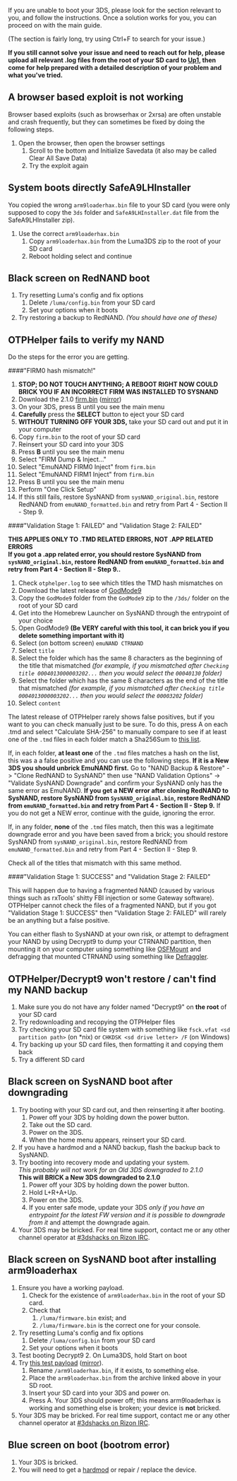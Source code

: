 If you are unable to boot your 3DS, please look for the section relevant to you, and follow the instructions. Once a solution works for you, you can proceed on with the main guide.

(The section is fairly long, try using Ctrl+F to search for your issue.)

**If you still cannot solve your issue and need to reach out for help, please upload all relevant .log files from the root of your SD card to [Up1](https://up1.ca/), then come for help prepared with a detailed description of your problem and what you've tried.**

## <a name="ts_browser" />A browser based exploit is not working
Browser based exploits (such as browserhax or 2xrsa) are often unstable and crash frequently, but they can sometimes be fixed by doing the following steps.

1. Open the browser, then open the browser settings
   1. Scroll to the bottom and Initialize Savedata (it also may be called Clear All Save Data) 
   2. Try the exploit again

## <a name="ts_safe_a9lh" />System boots directly SafeA9LHInstaller
You copied the wrong `arm9loaderhax.bin` file to your SD card (you were only supposed to copy the `3ds` folder and `SafeA9LHInstaller.dat` file from the SafeA9LHInstaller zip).

1. Use the correct `arm9loaderhax.bin`
   1. Copy `arm9loaderhax.bin` from the Luma3DS zip to the root of your SD card
   2. Reboot holding select and continue

## <a name="ts_bs_rednand" />Black screen on RedNAND boot

1. Try resetting Luma's config and fix options
   1. Delete `/luma/config.bin` from your SD card
   2. Set your options when it boots
2. Try restoring a backup to RedNAND. *(You should have one of these)*

## <a name="ts_otphelper_verify_fail" />OTPHelper fails to verify my NAND

Do the steps for the error you are getting.

####"FIRM0 hash mismatch!"

1. **STOP; DO NOT TOUCH ANYTHING; A REBOOT RIGHT NOW COULD BRICK YOU IF AN INCORRECT FIRM WAS INSTALLED TO SYSNAND**
3. Download the 2.1.0 [firm.bin](https://mega.nz/#!R0NHBBhZ!R8EjGr9aL5iL_OFoGmDpXxtoIk4bLlFxE68ioo4zLEQ) ([mirror](https://drive.google.com/file/d/0BzPfvjeuhqoDVm55N1dhNmsyZjQ/view?usp=sharing))
2. On your 3DS, press B until you see the main menu
3. **Carefully** press the **SELECT** button to eject your SD card
4. **WITHOUT TURNING OFF YOUR 3DS,** take your SD card out and put it in your computer
5. Copy `firm.bin` to the root of your SD card
6. Reinsert your SD card into your 3DS
7. Press **B** until you see the main menu
8. Select "FIRM Dump & Inject..."
9. Select "EmuNAND FIRM0 Inject" from `firm.bin`
11. Select "EmuNAND FIRM1 Inject" from `firm.bin`
12. Press B until you see the main menu
13. Perform "One Click Setup"
14. If this still fails, restore SysNAND from `sysNAND_original.bin`, restore RedNAND from `emuNAND_formatted.bin` and retry from Part 4 - Section II - Step 9.

####"Validation Stage 1: FAILED" and "Validation Stage 2: FAILED"  

**THIS APPLIES ONLY TO .TMD RELATED ERRORS, NOT .APP RELATED ERRORS**    
**If you got a .app related error, you should restore SysNAND from `sysNAND_original.bin`, restore RedNAND from `emuNAND_formatted.bin` and retry from Part 4 - Section II - Step 9..**

1. Check `otphelper.log` to see which titles the TMD hash mismatches on
2. Download the latest release of [GodMode9](https://github.com/d0k3/GodMode9/releases)
3. Copy the `GodMode9` folder from the `GodMode9` zip to the `/3ds/` folder on the root of your SD card
4. Get into the Homebrew Launcher on SysNAND through the entrypoint of your choice
5. Open GodMode9 **(Be VERY careful with this tool, it can brick you if you delete something important with it)**
6. Select (on bottom screen) `emuNAND CTRNAND`
7. Select `title`
8. Select the folder which has the same 8 characters as the beginning of the title that mismatched *(for example, if you mismatched after `Checking title 0004013000003202...` then you would select the `00040130` folder)*
9. Select the folder which has the same 8 characters as the end of the title that mismatched *(for example, if you mismatched after `Checking title 0004013000003202...` then you would select the `00003202` folder)*
10. Select `content`

The latest release of OTPHelper rarely shows false positives, but if you want to you can check manually just to be sure. To do this, press A on each .tmd and select "Calculate SHA-256" to manually compare to see if at least one of the `.tmd` files in each folder match a Sha256Sum to [this list](https://gist.github.com/Plailect/a6789c6a87a2eee575da).

If, in each folder, **at least one** of the `.tmd` files matches a hash on the list, this was a a false positive and you can use the following steps. **If it is a New 3DS you should unbrick EmuNAND first.** Go to "NAND Backup & Restore" -> "Clone RedNAND to SysNAND" then use "NAND Validation Options" -> "Validate SysNAND Downgrade" and confirm your SysNAND only has the same error as EmuNAND. **If you get a NEW error after cloning RedNAND to SysNAND, restore SysNAND from `SysNAND_original.bin`, restore RedNAND from `emuNAND_formatted.bin` and retry from Part 4 - Section II - Step 9.** If you do not get a NEW error, continue with the guide, ignoring the error.

If, in any folder, **none** of the `.tmd` files match, then this was a legitimate downgrade error and you have been saved from a brick; you should restore SysNAND from `sysNAND_original.bin`, restore RedNAND from `emuNAND_formatted.bin` and retry from Part 4 - Section II - Step 9.

Check all of the titles that mismatch with this same method.

####"Validation Stage 1: SUCCESS" and "Validation Stage 2: FAILED"

This will happen due to having a fragmented NAND (caused by various things such as rxTools' shitty FBI injection or some Gateway software). OTPHelper cannot check the files of a fragmented NAND, but if you got "Validation Stage 1: SUCCESS" then "Validation Stage 2: FAILED" will rarely be an anything but a false positive.

You can either flash to SysNAND at your own risk, or attempt to defragment your NAND by using Decrypt9 to dump your CTRNAND partition, then mounting it on your computer using something like [OSFMount](http://www.osforensics.com/tools/mount-disk-images.html) and defragging that mounted CTRNAND using something like [Defraggler](https://www.piriform.com/defraggler/download/standard).

## <a name="ts_otp_helper" />OTPHelper/Decrypt9 won't restore / can't find my NAND backup

1. Make sure you do not have any folder named "Decrypt9" on **the root** of your SD card
1. Try redownloading and recopying the OTPHelper files
3. Try checking your SD card file system with something like `fsck.vfat <sd partition path>` (on *nix) or `CHKDSK <sd drive letter> /F` (on Windows)
2. Try backing up your SD card files, then formatting it and copying them back
5. Try a different SD card

## <a name="ts_sys_down" />Black screen on SysNAND boot after downgrading

1. Try booting with your SD card out, and then reinserting it after booting.
   1. Power off your 3DS by holding down the power button.
   2. Take out the SD card.
   3. Power on the 3DS.
   4. When the home menu appears, reinsert your SD card.
2. If you have a hardmod and a NAND backup, flash the backup back to SysNAND.
3. Try booting into recovery mode and updating your system.    
   *This probably will not work for an Old 3DS downgraded to 2.1.0*    
   **This will BRICK a New 3DS downgraded to 2.1.0**
   1. Power off your 3DS by holding down the power button.
   2. Hold L+R+A+Up.
   3. Power on the 3DS.
   4. If you enter safe mode, update your 3DS *only if you have an entrypoint for the latest FW version and it is possible to downgrade from it* and attempt the downgrade again.
4. Your 3DS may be bricked. For real time support, contact me or any other channel operator at [#3dshacks on Rizon IRC](https://qchat.rizon.net/?channels=3dshacks&uio=d4).

## <a name="ts_sys_a9lh" />Black screen on SysNAND boot after installing arm9loaderhax

1. Ensure you have a working payload.
   1. Check for the existence of `arm9loaderhax.bin` in the root of your SD card.
   2. Check that
      1. `/luma/firmware.bin` exist; and
      2. `/luma/firmware.bin` is the correct one for your console.
2. Try resetting Luma's config and fix options
   1. Delete `/luma/config.bin` from your SD card
   2. Set your options when it boots
2. Test booting Decrypt9
   2. On Luma3DS, hold Start on boot
2. Try [this test payload](https://mega.nz/#!YxMiGDhB!VZLv2XPSqFFzEhf4kGMXAdQtSpIGvnp2vu2W1j4o7cc/) ([mirror](https://drive.google.com/file/d/0BzPfvjeuhqoDanVaR3FTUTFqNFU/view?usp=sharing)).
   1. Rename `/arm9loaderhax.bin`, if it exists, to something else.
   2. Place the `arm9loaderhax.bin` from the archive linked above in your SD root.
   3. Insert your SD card into your 3DS and power on.
   4. Press A. Your 3DS should power off; this means arm9loaderhax is working and something else is broken; your device is **not** bricked.
3. Your 3DS may be bricked. For real time support, contact me or any other channel operator at [#3dshacks on Rizon IRC](https://qchat.rizon.net/?channels=3dshacks&uio=d4).

## <a name="ts_sys_blue" />Blue screen on boot (bootrom error)

1. Your 3DS is bricked.
2. You will need to get a [hardmod](https://gbatemp.net/threads/414498/) or repair / replace the device.
